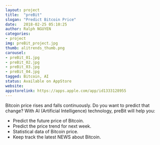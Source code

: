 ```yaml
---
layout: project
title:  "preBit"
slogan: "Predict Bitcoin Price"
date:   2018-02-25 05:10:25
author: Ralph NGUYEN
categories:
- project
img: preBit_project.jpg
thumb: alitrends_thumb.png
carousel:
- preBit_01.jpg
- preBit_02.jpg
- preBit_03.jpg
- preBit_04.jpg
tagged: Bitcoin, AI
status: Available on AppStore
website:
appstorelink: https://apps.apple.com/app/id1333128955
---
```


Bitcoin price rises and falls continuously. Do you want to predict that change? With AI (Artificial Intelligence) technology, preBit will help you:

- Predict the future price of Bitcoin.
- Predict the price trend for next week.
- Statistical data of Bitcoin price.
- Keep track the latest NEWS about Bitcoin.


